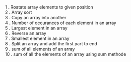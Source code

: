 1 . Roatate array elements to given position  
2 . Array sort  
3 . Copy an array into another   
4 . Number of occurances of each element in an array  
5 . Largest element in an array   
6 . Reverse an array  
7 . Smallest element in an array  
8 . Split an array and add the first part to end  
9 . sum of all elements of an array  
10 . sum of all the elements of an array using sum methode  

